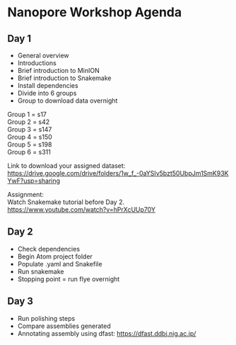 # Nanopore Workshop Agenda

## Day 1

* General overview
* Introductions
* Brief introduction to MinION
* Brief introduction to Snakemake
* Install dependencies
* Divide into 6 groups
* Group to download data overnight

Group 1 = s17  
Group 2 = s42  
Group 3 = s147  
Group 4 = s150  
Group 5 = s198  
Group 6 = s311  

Link to download your assigned dataset:  
https://drive.google.com/drive/folders/1w_f_-0aYSIv5bzt50UbpJm1SmK93KYwF?usp=sharing

Assignment:  
Watch Snakemake tutorial before Day 2.  
https://www.youtube.com/watch?v=hPrXcUUp70Y

## Day 2

* Check dependencies
* Begin Atom project folder
* Populate .yaml and Snakefile
* Run snakemake
* Stopping point = run flye overnight

## Day 3

* Run polishing steps
* Compare assemblies generated
* Annotating assembly using dfast: https://dfast.ddbj.nig.ac.jp/
